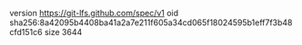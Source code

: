 version https://git-lfs.github.com/spec/v1
oid sha256:8a42095b4408ba41a2a7e211f605a34cd065f18024595b1eff7f3b48cfd151c6
size 3644
